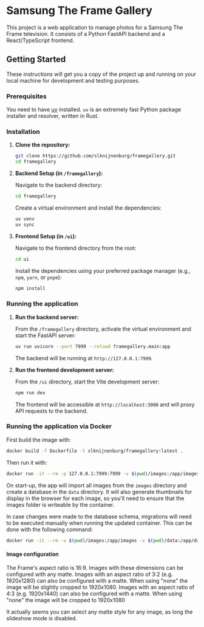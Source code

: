 # Samsung The Frame Gallery

This project is a web application to manage photos for a Samsung The Frame television. It consists of a Python FastAPI backend and a React/TypeScript frontend.

## Getting Started

These instructions will get you a copy of the project up and running on your local machine for development and testing purposes.

### Prerequisites

You need to have [uv](https://github.com/astral-sh/uv) installed. `uv` is an extremely fast Python package installer and resolver, written in Rust.

### Installation

1.  **Clone the repository:**

    ```bash
    git clone https://github.com/slknijnenburg/framegallery.git
    cd framegallery
    ```

2.  **Backend Setup (in `/framegallery`):**

    Navigate to the backend directory:
    ```bash
    cd framegallery
    ```

    Create a virtual environment and install the dependencies:
    ```bash
    uv venv
    uv sync
    ```

3.  **Frontend Setup (in `/ui`):**

    Navigate to the frontend directory from the root:
    ```bash
    cd ui
    ```

    Install the dependencies using your preferred package manager (e.g., `npm`, `yarn`, or `pnpm`):
    ```bash
    npm install
    ```

### Running the application

1.  **Run the backend server:**

    From the `/framegallery` directory, activate the virtual environment and start the FastAPI server:
    ```bash
    uv run uvicorn --port 7999 --reload framegallery.main:app
    ```
    The backend will be running at `http://127.0.0.1:7999`.

2.  **Run the frontend development server:**

    From the `/ui` directory, start the Vite development server:
    ```bash
    npm run dev
    ```
    The frontend will be accessible at `http://localhost:3000` and will proxy API requests to the backend.

### Running the application via Docker

First build the image with:
```bash
docker build -f Dockerfile -t slknijnenburg/framegallery:latest . 
```

Then run it with:
```bash
docker run -it --rm -p 127.0.0.1:7999:7999 -v $(pwd)/images:/app/images -v $(pwd)/data:/app/data slknijnenburg/framegallery:latest
```

On start-up, the app will import all images from the `images` directory and create a database in the `data` directory.
It will also generate thumbnails for display in the browser for each image, so you'll need to ensure that the images folder is writeable by the container.

In case changes were made to the database schema, migrations will need to be executed manually when running the updated container.
This can be done with the following command:

```bash
docker run -it --rm -v $(pwd)/images:/app/images -v $(pwd)/data:/app/data slknijnenburg/framegallery:latest poetry run alembic upgrade head
```

#### Image configuration

The Frame's aspect ratio is 16:9.  Images with these dimensions can be configured with any matte.
Images with an aspect ratio of 3:2 (e.g. 1920x1280) can also be configured with a matte. When using "none" the image will be slightly cropped to 1920x1080.
Images with an aspect ratio of 4:3 (e.g. 1920x1440) can also be configured with a matte. When using "none" the image will be cropped to 1920x1080

It actually seems you can select any matte style for any image, as long the slideshow mode is disabled.